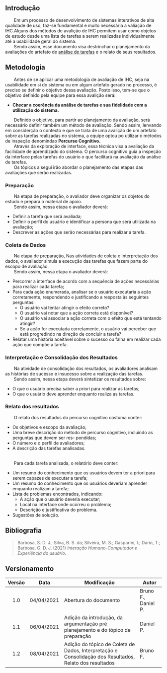 ## Introdução
&emsp;&emsp;Em um processo de desenvolvimento de sistemas interativos de alta qualidade de uso, faz-se fundamental e muito necessária a valiação de IHC.Alguns dos métodos de avalição de IHC permitem usar como objetos de estudo desde uma lista de tarefas a serem realizadas individualmente até a usabilidade geral do sistema.<br>
&emsp;&emsp;Sendo assim, esse documento visa destrinchar o planejamento da avaliações do artefato de [análise de tarefas](../../../analise-de-requisitos/analise-de-tarefas.md) e o relato de seus resultados.

## Metodologia
&emsp;&emsp;Antes de se aplicar uma metodologia de avaliação de IHC, seja na usabilidade em si do sistema ou em algum artefato gerado no processo, é preciso se definir o objetivo dessa avaliação. Posto isso, tem-se que o objetivo definido pela equipe para essa avalição será: 

- **Checar a coerência da análise de tarefas e sua fidelidade com a utilização do sistema.**

&emsp;&emsp;Definido o objetivo, para partir ao planejamento da avaliação, será necessário definir também um método de avaliação. Sendo assim, lenvando em considerção o contexto e que se trata de uma avalição de um artefato sobre as tarefas realizadas no sistema, a equipe optou po utilizar o métodos de inspeção denomindao **Percurso Cognitivo.**<br>
&emsp;&emsp;Através da exploração de interface, essa técnica visa a avaliação da facilidade de aprendizado do sistema. O percurso cognitivo guia a inspeção da interface pelas tarefas do usuário o que facilitará na avaliação da análise de tarefas.<br>
&emsp;&emsp;Os tópicos a segui irão abordar o planejamento das etapas das avaliações que serão realizadas.

### Preparação
&emsp;&emsp;Na etapa de preparação, o avaliador deve organizar os objetos do estudo e prepara o material de apoio.<br>
&emsp;&emsp;Sendo assim, nessa etapa o avaliador deverá:

- Definir a tarefa que será avaliada;
- Definir o perfil do usuário e identificar a persona que será utilizada na avaliação;
- Descrever as ações que serão necessárias para realizar a tarefa.

### Coleta de Dados
&emsp;&emsp;Na etapa de preparação, Nas atividades de coleta e interpretação dos dados, o avaliador simula a execução das tarefas que fazem parte do escopo de avaliação.<br>
&emsp;&emsp;Sendo assim, nessa etapa o avaliador deverá:

- Percorrer a interface de acordo com a sequência de ações necessárias para realizar cada tarefa;
- Para cada ação enumerada, analisar se o usuário executaria a ação corretamente, respondendo e justificando a resposta às seguintes perguntas:
    - O usuário vai tentar atingir o efeito correto?
    - O usuário vai notar que a ação correta está disponı́vel?
    - O usuário vai associar a ação correta com o efeito que está tentando atingir?
    - Se a ação for executada corretamente, o usuário vai perceber que está progredindo na direção de concluir a tarefa?
- Relatar uma história aceitável sobre o sucesso ou falha em realizar cada ação que compõe a tarefa.

### Interpretação e Consolidação dos Resultados
&emsp;&emsp;Na atividade de consolidação dos resultados, os avaliadores analisam as histórias de sucesso e insucesso sobre a realização das tarefas.<br>
&emsp;&emsp;Sendo assim, nessa etapa deverá sintetizar os resultados sobre:

- O que o usuário precisa saber a priori para realizar as tarefas;
- O que o usuário deve aprender enquanto realiza as tarefas.

### Relato dos resultados
&emsp;&emsp;O relato dos resultados do percurso cognitivo costuma conter:<br>

- Os objetivos e escopo da avaliação;
- Uma breve descrição do método de percurso cognitivo, incluindo as perguntas que devem ser res-
pondidas;
- O número e o perfil de avaliadores;
- A descrição das tarefas analisadas.<br><br>

&emsp;&emsp;Para cada tarefa analisada, o relatório deve conter:<br>

- Um resumo do conhecimento que os usuários devem ter a priori para serem capazes de executar a
tarefa;
- Um resumo do conhecimento que os usuários deveriam aprender enquanto realizam a tarefa;
- Lista de problemas encontrados, indicando:
    - A ação que o usuário deveria executar;
    - Local na interface onde ocorreu o problema;
    - Descrição e justificativa do problema.
- Sugestões de solução.
 
<!-- ## Análises -->

<!-- ## Relatório dos Resultados -->
## Bibliografia
> Barbosa, S. D. J.; Silva, B. S. da; Silveira, M. S.; Gasparini, I.; Darin, T.; Barbosa, G. D. J. (2021) *Interação Humano-Computador e Experiência do usuário.*
## Versionamento

|Versão|Data|Modificação|Autor|
|:-:|--|--|--|
|1.0|04/04/2021|Abertura do documento| Bruno F., Daniel P. |
|1.1|06/04/2021|Adição da introdução, da argumentação pré planejamento e do tópico de preparação| Daniel P. |
|1.2|08/04/2021|Adição do tópico de Coleta de Dados, Interpretação e Consolidação dos Resultados, Relato dos resultados| Bruno F. |
